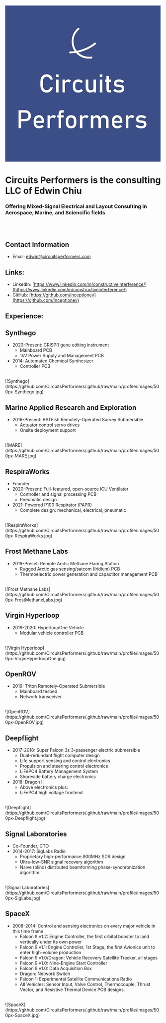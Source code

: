 ![I'm Edwin and I'm an Underwater Circuits Performer](https://github.com/CircuitsPerformers/.github/raw/main/profile/images/500px-CircuitsPerformers.jpg)
# Circuits Performers is the consulting LLC of Edwin Chiu
### Offering Mixed-Signal Electrical and Layout Consulting in Aerospace, Marine, and Sciencific fields

<br>
<br>

## Contact Information
- Email: [edwin@circuitsperformers.com](edwin@circuitsperformers.com)

## Links:
- LinkedIn: [https://www.linkedin.com/in/constructiveinterference/](https://www.linkedin.com/in/constructiveinterference/)
- GitHub: [https://github.com/inceptionev](https://github.com/inceptionev)

## Experience:

## Synthego
- 2020-Present: CRISPR gene editing instrument
  - Mainboard PCB
  - 1kV Power Supply and Management PCB
- 2014: Automated Chemical Synthesizer
  - Controller PCB
<br>
![Synthego](https://github.com/CircuitsPerformers/.github/raw/main/profile/images/500px-Synthego.jpg)
<br>

## Marine Applied Research and Exploration
- 2016-Present: BATFish Remotely-Operated Survey Submersible
  - Actuator control servo drives
  - Onsite deployment support
<br>
![MARE](https://github.com/CircuitsPerformers/.github/raw/main/profile/images/500px-MARE.jpg)  
<br>

## RespiraWorks
- Founder
- 2020-Present: Full-featured, open-source ICU Ventilator
  - Controller and signal processing PCB
  - Pneumatic design
- 2021: Powered P100 Respirator (PAPR)
  - Complete design: mechanical, electrical, pneumatic
<br>
![RespiraWorks](https://github.com/CircuitsPerformers/.github/raw/main/profile/images/500px-RespiraWorks.jpg)
<br> 

## Frost Methane Labs
- 2019-Preset: Remote Arctic Methane Flaring Station
  - Rugged Arctic gas sensing/satcom (Iridium) PCB
  - Thermoelectric power generation and capactitor management PCB
<br>
![Frost Methane Labs](https://github.com/CircuitsPerformers/.github/raw/main/profile/images/500px-FrostMethaneLabs.jpg) 
<br>

## Virgin Hyperloop
- 2019-2020: HyperloopOne Vehicle
  - Modular vehicle controller PCB  
<br>
![Virgin Hyperloop](https://github.com/CircuitsPerformers/.github/raw/main/profile/images/500px-VirginHyperloopOne.jpg)  
<br>

## OpenROV
- 2019: Triton Remotely-Operated Submersible
  - Mainboard tesbed
  - Network transceiver
<br>
![OpenROV](https://github.com/CircuitsPerformers/.github/raw/main/profile/images/500px-OpenROV.jpg)  
<br>

## Deepflight
- 2017-2018: Super Falcon 3s 3-passenger electric submersible
  - Dual-redundant flight computer design
  - Life support sensing and control electronics
  - Propulsion and steering control electronics
  - LiFePO4 Battery Management System
  - Shoreside battery charge electronics
- 2018: Dragon II
  - Above electronics plus:
  - LiFePO4 high voltage frontend
<br>
![Deepflight](https://github.com/CircuitsPerformers/.github/raw/main/profile/images/500px-Deepflight.jpg)
<br>

## Signal Laboratories
- Co-Founder, CTO
- 2014-2017: SigLabs Radio
  - Proprietary high-performance 900MHz SDR design
  - Ultra-low-SNR signal recovery algorithm
  - Naive (blind) distrbuted beamforming phase-synchronization algorithm
<br>
![Signal Laboratories](https://github.com/CircuitsPerformers/.github/raw/main/profile/images/500px-SigLabs.jpg)
<br>

## SpaceX
- 2008-2014: Control and sensing electronics on every major vehicle in this time frame
  - Falcon 9 v1.2: Engine Controller, the first orbital booster to land vertically under its own power
  - Falcon 9 v1.1: Engine Controller, 1st Stage, the first Avionics unit to enter high-volume production
  - Falcon 9 v1.0/Dragon: Vehicle Recovery Satellite Tracker, all stages
  - Falcon 9 v1.0: Nine-Engine Start Controller
  - Falcon 9 v1.0: Data Acquisition Box
  - Dragon: Network Switch
  - Falcon 1: Experimental Satellite Communications Radio
  - All Vehicles: Sensor Input, Valve Control, Thermocouple, Thrust Vector, and Resistive Thermal Device PCB designs.
<br>
![SpaceX](https://github.com/CircuitsPerformers/.github/raw/main/profile/images/500px-SpaceX.jpg)
  
